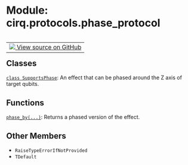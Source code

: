 <div itemscope itemtype="http://developers.google.com/ReferenceObject">
<meta itemprop="name" content="cirq.protocols.phase_protocol" />
<meta itemprop="path" content="Stable" />
<meta itemprop="property" content="RaiseTypeErrorIfNotProvided"/>
<meta itemprop="property" content="TDefault"/>
</div>

# Module: cirq.protocols.phase_protocol

<!-- Insert buttons and diff -->

<table class="tfo-notebook-buttons tfo-api" align="left">

<td>
  <a target="_blank" href="https://github.com/quantumlib/cirq/tree/master/cirq/protocols/phase_protocol.py">
    <img src="https://www.tensorflow.org/images/GitHub-Mark-32px.png" />
    View source on GitHub
  </a>
</td>
</table>







## Classes

[`class SupportsPhase`](../../cirq/protocols/SupportsPhase.md): An effect that can be phased around the Z axis of target qubits.

## Functions

[`phase_by(...)`](../../cirq/protocols/phase_by.md): Returns a phased version of the effect.

## Other Members

* `RaiseTypeErrorIfNotProvided` <a id="RaiseTypeErrorIfNotProvided"></a>
* `TDefault` <a id="TDefault"></a>
